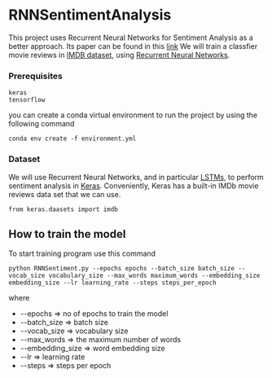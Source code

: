 # RNNSentimentAnalysis
This project uses Recurrent Neural Networks for Sentiment Analysis as a better approach. Its paper can be found in this [link](https://arxiv.org/ftp/arxiv/papers/1801/1801.07883.pdf)
We will train a classfier movie reviews in [IMDB dataset](http://ai.stanford.edu/~amaas/data/sentiment/), using [Recurrent Neural Networks](https://en.wikipedia.org/wiki/Recurrent_neural_network).
### Prerequisites
```
keras
tensorflow
``` 
you can create a conda virtual environment to run the project by using the following command 
```
conda env create -f environment.yml
```
### Dataset 
We will use Recurrent Neural Networks, and in particular [LSTMs](https://en.wikipedia.org/wiki/Long_short-term_memory), to perform sentiment analysis in [Keras](https://keras.io/). Conveniently, Keras has a built-in IMDb movie reviews data set that we can use.
```
from keras.daasets import imdb
```
## How to train the model
To start training program use this command
```
python RNNSentiment.py --epochs epochs --batch_size batch_size --vocab_size vocabulary_size --max_words maximum_words --embedding_size embedding_size --lr learning_rate --steps steps_per_epoch
```
where 
* --epochs => no of epochs to train the model
* --batch_size => batch size 
* --vocab_size => vocabulary size
* --max_words => the maximum number of words
* --embedding_size => word embedding size
* --lr => learning rate 
* --steps => steps per epoch 